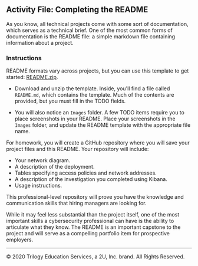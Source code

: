 ## Activity File: Completing the README

As you know, all technical projects come with some sort of documentation, which serves as a technical brief. One of the most common forms of documentation is the README file: a simple markdown file containing information about a project. 

### Instructions

README formats vary across projects, but you can use this template to get started: [README.zip](../../../Resources/README.zip).

- Download and unzip the template. Inside, you'll find a file called `README.md`, which contains the template. Much of the contents are provided, but you must fill in the TODO fields.

- You will also notice an `Images` folder. A few TODO items require you to place screenshots in your README. Place your screenshots in the `Images` folder, and update the README template with the appropriate file name.  

For homework, you will create a GitHub repository where you will save your project files and this README. Your repository will include:
- Your network diagram.
- A description of the deployment.
- Tables specifying access policies and network addresses.
- A description of the investigation you completed using Kibana. 
- Usage instructions.

This professional-level repository will prove you have the knowledge and communication skills that hiring managers are looking for.

While it may feel less substantial than the project itself, one of the most important skills a cybersecurity professional can have is the ability to articulate what they know. The README is an important capstone to the project and will serve as a compelling portfolio item for prospective employers.

---

© 2020 Trilogy Education Services, a 2U, Inc. brand. All Rights Reserved.